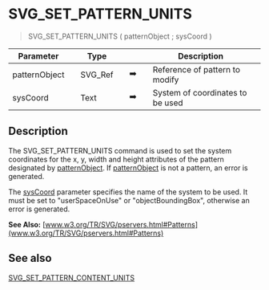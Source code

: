 <!-- SVG_SET_PATTERN_UNITS ( svgObject ; patternUnit )
 -> svgObject (Text)
 -> patternUnit (Text)-->
# SVG_SET_PATTERN_UNITS

> SVG_SET_PATTERN_UNITS ( patternObject ; sysCoord )

| Parameter |     | Type |     |     |     | Description |     |
| --- | --- | --- | --- | --- | --- | --- | --- |
| patternObject |     | SVG_Ref |     | ➡️ |     | Reference of pattern to modify |     |
| sysCoord |     | Text |     | ➡️ |     | System of coordinates to be used |     |

## Description

The SVG_SET_PATTERN_UNITS command is used to set the system coordinates for the x, y, width and height attributes of the pattern designated by [patternObject](# "Reference of pattern to modify"). If [patternObject](# "Reference of pattern to modify") is not a pattern, an error is generated.

The [sysCoord](# "System of coordinates to be used") parameter specifies the name of the system to be used. It must be set to "userSpaceOnUse" or "objectBoundingBox", otherwise an error is generated.

**See Also:** [www.w3.org/TR/SVG/pservers.html#Patterns](www.w3.org/TR/SVG/pservers.html#Patterns)

## See also

[SVG_SET_PATTERN_CONTENT_UNITS](SVG_SET_PATTERN_CONTENT_UNITS.md)
